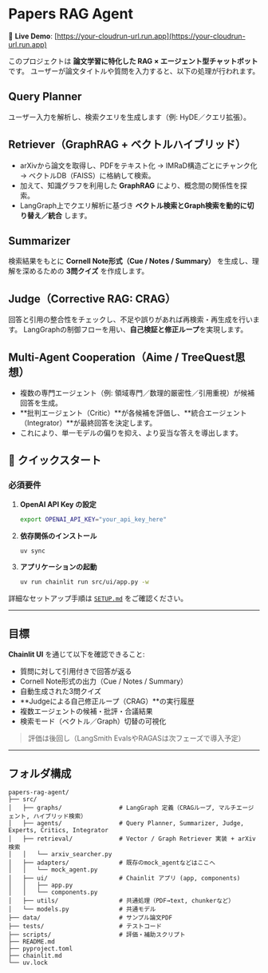 # Papers RAG Agent

<!-- CLOUDRUN_URL_START -->
🚀 **Live Demo**: [https://your-cloudrun-url.run.app](https://your-cloudrun-url.run.app)
<!-- CLOUDRUN_URL_END -->

このプロジェクトは **論文学習に特化した RAG × エージェント型チャットボット** です。
ユーザーが論文タイトルや質問を入力すると、以下の処理が行われます。

## Query Planner

ユーザー入力を解析し、検索クエリを生成します（例: HyDE／クエリ拡張）。

## Retriever（GraphRAG + ベクトルハイブリッド）

* arXivから論文を取得し、PDFをテキスト化 → IMRaD構造ごとにチャンク化 → ベクトルDB（FAISS）に格納して検索。
* 加えて、知識グラフを利用した **GraphRAG** により、概念間の関係性を探索。
* LangGraph上でクエリ解析に基づき **ベクトル検索とGraph検索を動的に切り替え／統合** します。

## Summarizer

検索結果をもとに **Cornell Note形式（Cue / Notes / Summary）** を生成し、理解を深めるための **3問クイズ** を作成します。

## Judge（Corrective RAG: CRAG）

回答と引用の整合性をチェックし、不足や誤りがあれば再検索・再生成を行います。
LangGraphの制御フローを用い、**自己検証と修正ループ**を実現します。

## Multi-Agent Cooperation（Aime / TreeQuest思想）

* 複数の専門エージェント（例: 領域専門／数理的厳密性／引用重視）が候補回答を生成。
* **批判エージェント（Critic）**が各候補を評価し、**統合エージェント（Integrator）**が最終回答を決定します。
* これにより、単一モデルの偏りを抑え、より妥当な答えを導出します。

## 🚀 クイックスタート

### 必須要件

1. **OpenAI API Key の設定**
   ```bash
   export OPENAI_API_KEY="your_api_key_here"
   ```

2. **依存関係のインストール**
   ```bash
   uv sync
   ```

3. **アプリケーションの起動**
   ```bash
   uv run chainlit run src/ui/app.py -w
   ```

詳細なセットアップ手順は [`SETUP.md`](SETUP.md) をご確認ください。

---

## 目標

**Chainlit UI** を通じて以下を確認できること:

* 質問に対して引用付きで回答が返る
* Cornell Note形式の出力（Cue / Notes / Summary）
* 自動生成された3問クイズ
* **Judgeによる自己修正ループ（CRAG）**の実行履歴
* 複数エージェントの候補・批評・合議結果
* 検索モード（ベクトル／Graph）切替の可視化

> 評価は後回し（LangSmith EvalsやRAGASは次フェーズで導入予定）

---

## フォルダ構成

```tree
papers-rag-agent/
├── src/
│   ├── graphs/                # LangGraph 定義（CRAGループ, マルチエージェント, ハイブリッド検索）
│   ├── agents/                # Query Planner, Summarizer, Judge, Experts, Critics, Integrator
│   ├── retrieval/             # Vector / Graph Retriever 実装 + arXiv検索
│   │   └── arxiv_searcher.py
│   ├── adapters/              # 既存のmock_agentなどはここへ
│   │   └── mock_agent.py
│   ├── ui/                    # Chainlit アプリ (app, components)
│   │   ├── app.py
│   │   └── components.py
│   ├── utils/                 # 共通処理（PDF→text, chunkerなど）
│   └── models.py              # 共通モデル
├── data/                      # サンプル論文PDF
├── tests/                     # テストコード
├── scripts/                   # 評価・補助スクリプト
├── README.md
├── pyproject.toml
├── chainlit.md
└── uv.lock
```
